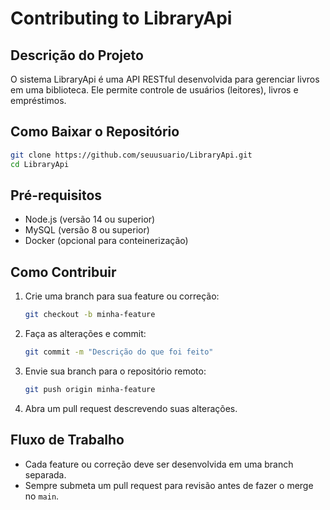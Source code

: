 # Contributing to LibraryApi

## Descrição do Projeto
O sistema LibraryApi é uma API RESTful desenvolvida para gerenciar livros em uma biblioteca. Ele permite controle de usuários (leitores), livros e empréstimos.

## Como Baixar o Repositório
```bash
git clone https://github.com/seuusuario/LibraryApi.git
cd LibraryApi
```

## Pré-requisitos
- Node.js (versão 14 ou superior)
- MySQL (versão 8 ou superior)
- Docker (opcional para conteinerização)

## Como Contribuir
1. Crie uma branch para sua feature ou correção:
   ```bash
   git checkout -b minha-feature
   ```
2. Faça as alterações e commit:
   ```bash
   git commit -m "Descrição do que foi feito"
   ```
3. Envie sua branch para o repositório remoto:
   ```bash
   git push origin minha-feature
   ```
4. Abra um pull request descrevendo suas alterações.

## Fluxo de Trabalho
- Cada feature ou correção deve ser desenvolvida em uma branch separada.
- Sempre submeta um pull request para revisão antes de fazer o merge no `main`.
